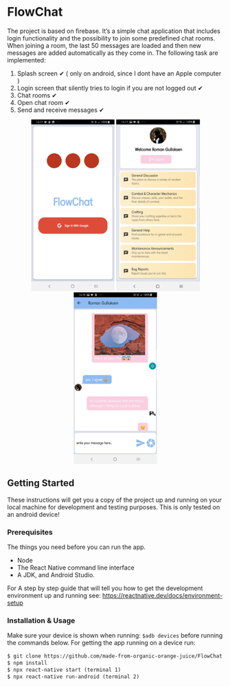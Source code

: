 # FlowChat

The project is based on firebase. It’s a simple chat application that includes login
functionality and the possibility to join some predefined chat
rooms. When joining a room, the last 50 messages are loaded
and then new messages are added automatically as they come in.
The following task are implemented:

1. Splash screen ✔ ( only on android, since I dont have an Apple computer )
2. Login screen that silently tries to login if you are not logged out ✔
3. Chat rooms ✔
4. Open chat room ✔
5. Send and receive messages ✔

<p align="center">
<img  src="Screenshots/Screenshot_20211026-161717_FlowChat.jpg" height="400">
<img src="Screenshots/Screenshot_20211026-161754_FlowChat.jpg" height="400">
<img src="Screenshots/Screenshot_20211026-161816_FlowChat.jpg" height="400">
</p>

## Getting Started

These instructions will get you a copy of the project up and running on your local machine for development and testing purposes. 
This is only tested on an android device!

### Prerequisites

The things you need before you can run the app.

* Node
* The React Native command line interface
* A JDK, and Android Studio.

For A step by step guide that will tell you how to get the development environment up and running see:
https://reactnative.dev/docs/environment-setup

### Installation & Usage

Make sure your device is shown when running: ``` $adb devices ``` before running the commands below.
For getting the app running on a device run: 
```
$ git clone https://github.com/made-from-organic-orange-juice/FlowChat
$ npm install
$ npx react-native start (terminal 1) 
$ npx react-native run-android (terminal 2)
```
